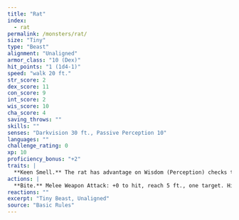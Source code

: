 ```yaml
---
title: "Rat"
index:
  - rat
permalink: /monsters/rat/
size: "Tiny"
type: "Beast"
alignment: "Unaligned"
armor_class: "10 (Dex)"
hit_points: "1 (1d4-1)"
speed: "walk 20 ft."
str_score: 2
dex_score: 11
con_score: 9
int_score: 2
wis_score: 10
cha_score: 4
saving_throws: ""
skills: ""
senses: "Darkvision 30 ft., Passive Perception 10"
languages: ""
challenge_rating: 0
xp: 10
proficiency_bonus: "+2"
traits: |
  **Keen Smell.** The rat has advantage on Wisdom (Perception) checks that rely on smell.
actions: |
  **Bite.** Melee Weapon Attack: +0 to hit, reach 5 ft., one target. Hit: 1 piercing damage.
reactions: ""
excerpt: "Tiny Beast, Unaligned"
source: "Basic Rules"
---
```

